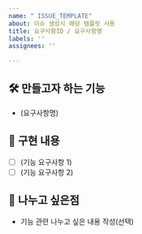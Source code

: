 ```yaml
---
name: " ISSUE_TEMPLATE"
about: 이슈 생성시 해당 템플릿 사용
title: 요구사항ID / 요구사항명
labels: ''
assignees: ''

---
```


## 🛠️ 만들고자 하는 기능
- (요구사항명)

## 📝 구현 내용
- [ ] (기능 요구사항 1)
- [ ] (기능 요구사항 2)

## 🌱 나누고 싶은점
- 기능 관련 나누고 싶은 내용 작성(선택)
